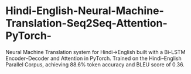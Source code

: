 # Hindi-English-Neural-Machine-Translation-Seq2Seq-Attention-PyTorch-
Neural Machine Translation system for Hindi→English built with a Bi-LSTM Encoder–Decoder and Attention in PyTorch. Trained on the Hindi–English Parallel Corpus, achieving 88.6% token accuracy and BLEU score of 0.36.
